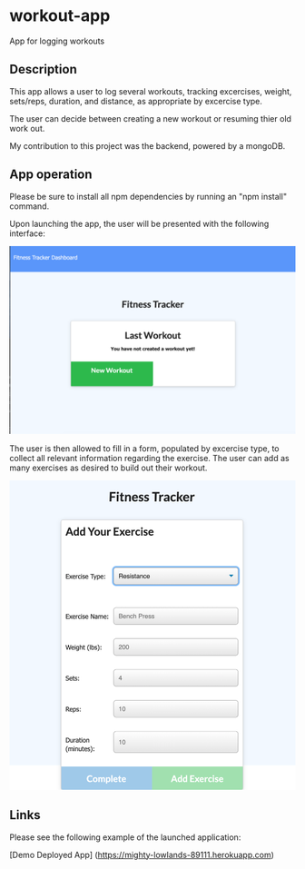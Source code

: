 # workout-app
App for logging workouts

## Description

This app allows a user to log several workouts, tracking excercises, weight, sets/reps, duration, and distance, as appropriate by excercise type.

The user can decide between creating a new workout or resuming thier old work out.

My contribution to this project was the backend, powered by a mongoDB.


## App operation

Please be sure to install all npm dependencies by running an "npm install" command. 

Upon launching the app, the user will be presented with the following interface:

![homepage](./images/homepage.png)

The user is then allowed to fill in a form, populated by excercise type, to collect all relevant information regarding the exercise. The user can add as many exercises as desired to build out their workout. 

![resistance demo](./images/resistance-demo.png)


## Links

Please see the following example of the launched application: 

[Demo Deployed App] (https://mighty-lowlands-89111.herokuapp.com)